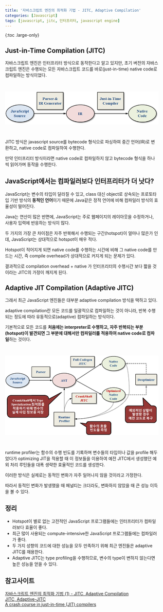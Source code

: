 ```yaml
---
title: '자바스크립트 엔진의 최적화 기법 - JITC, Adaptive Compilation'
categories: [Javascript]
tags: [javascript, jitc, 인터프리터, javascript engine]
---
```


{:toc .large-only}

## Just-in-Time Compilation (JITC)

자바스크립트 엔진은 인터프리터 방식으로 동작한다고 알고 있지만, 초기 버전의 자바스크립트 엔진은 수행되는 모든 자바스크립트 코드를 바로(just-in-time) native code로 컴파일하는 방식이었다.

<img src="/assets/img/blog/2021-11-15-JITC_01.png" style="margin:30px 0;">

JITC 방식은 javascript source를 bytecode 형식으로 파싱하여 중간 언어(IR)로 변환하고, native code로 컴파일하여 수행한다.

만약 인터프리터 방식이라면 native code로 컴파일하지 않고 bytecode 형식을 하나씩 읽어가며 동작을 수행한다.

## JavaScript에서는 컴파일러보다 인터프리터가 더 낫다?

JavaScript는 변수의 타입이 달라질 수 있고, class 대신 object로 상속되는 프로토타입 기반 방식의 **동적인 언어**이기 때문에 Java같은 정적 언어에 비해 컴파일러 방식의 효율성이 떨어진다.

Java는 연산이 많은 반면에, JavaScript는 주로 웹페이지의 레이아웃을 수정하거나, 사용자 입력에 반응하는 방식이 많다.

두 가지의 가장 큰 차이점은 자주 반복해서 수행되는 구간(hotspot)이 얼마나 많은가 인데, JavaScript는 상대적으로 hotspot이 매우 적다.

Hotspot이 적어지게 되면 native code를 수행하는 시간에 비해 그 native code를 만드는 시간, 즉 compile overhead가 상대적으로 커지게 되는 문제가 있다.

결과적으로 compilation overhead + native 가 인터프리터의 수행시간 보다 짧을 것이라는 JITC의 가정이 깨지게 된다.

## Adaptive JIT Compilation (Adaptive JITC)

그래서 최근 JavaScript 엔진들은 대부분 adaptive compilation 방식을 택하고 있다.

adaptive compilation란 모든 코드를 일괄적으로 컴파일하는 것이 아니라, 반복 수행되는 정도에 따라 유동적으로(adaptive) 컴파일하는 방식이다.

기본적으로 모든 코드를 **처음에는 interpreter로 수행하고, 자주 반복되는 부분(hotspot)이 발견되면 그 부분에 대해서만 컴파일러를 적용하여 native code로 컴파일**하는 것이다.

<img src="/assets/img/blog/2021-11-15-JITC_02.png" style="margin:30px 0;">

runtime profiler는 함수의 수행 빈도를 기록하며 변수들의 타입이나 값을 profile 해두었다가 optimizing JIT을 적용할 때 이 정보들을 이용하여 예전 JITC에서 생성했던 예외 처리 루틴들을 대폭 생략한 효율적인 코드를 생성한다.

이러한 방식은 실제로는 동적인 변화가 자주 일어나지 않을 것이라고 가정한다.

따라서 동적인 변화가 발생했을 때 페널티는 크더라도, 변화하지 않았을 때 큰 성능 이득을 볼 수 있다.

## 정리

- Hotspot이 별로 없는 고전적인 JavaScript 프로그램들에는 인터프리터가 컴파일러보다 효율이 좋다.
- 최근 많이 사용되는 compute-intensive한 JavaScript 프로그램들에는 컴파일러가 좋다.
- 두 가지 성향의 코드에 대한 성능을 모두 만족하기 위해 최근 엔진들은 adaptive JITC를 채용한다.
- Adaptive JITC는 type profiling을 수행하므로, 변수의 type이 변하지 않는다면 높은 성능을 얻을 수 있다.

## 참고사이트

[자바스크립트 엔진의 최적화 기법 (1) - JITC, Adaptive Compilation](https://meetup.toast.com/posts/77)<br/>
[JITC, Adaptive-JITC](https://velog.io/@04_miffy/JITC-Adaptive-JITC)<br/>
[A crash course in just-in-time (JIT) compilers](https://hacks.mozilla.org/2017/02/a-crash-course-in-just-in-time-jit-compilers/)

